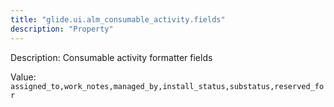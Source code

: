 ```yaml
---
title: "glide.ui.alm_consumable_activity.fields"
description: "Property"
---
```


Description: Consumable activity formatter fields

Value: `assigned_to,work_notes,managed_by,install_status,substatus,reserved_for`